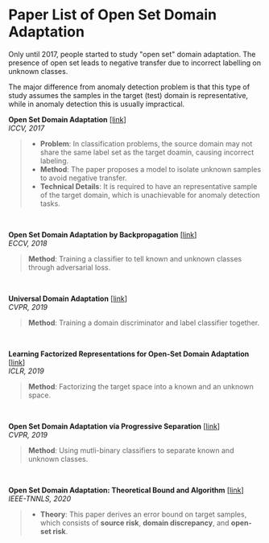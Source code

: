 # Paper List of Open Set Domain Adaptation

Only until 2017, people started to study "open set" domain adaptation. The presence of open set leads to negative transfer due to incorrect labelling on unknown classes.  

The major difference from anomaly detection problem is that this type of study assumes the samples in the target (test) domain is representative, while in anomaly detection this is usually impractical.


**Open Set Domain Adaptation** [[link](https://openaccess.thecvf.com/content_ICCV_2017/papers/Busto_Open_Set_Domain_ICCV_2017_paper.pdf)]  
*ICCV, 2017*
> - **Problem**: In classification problems, the source domain may not share the same label set as the target doamin, causing incorrect labeling.
> - **Method**: The paper proposes a model to isolate unknown samples to avoid negative transfer.
> - **Technical Details**: It is required to have an representative sample of the target domain, which is unachievable for anomaly detection tasks.

<br>

**Open Set Domain Adaptation by Backpropagation** [[link](https://arxiv.org/abs/1804.10427)]  
*ECCV, 2018*
> **Method**: Training a classifier to tell known and unknown classes through adversarial loss.
<br>

**Universal Domain Adaptation** [[link](https://openaccess.thecvf.com/content_CVPR_2019/papers/You_Universal_Domain_Adaptation_CVPR_2019_paper.pdf)]  
*CVPR, 2019*   
> **Method**: Training a domain discriminator and label classifier together.
<br>

**Learning Factorized Representations for Open-Set Domain Adaptation** [[link](https://openreview.net/forum?id=SJe3HiC5KX)]  
*ICLR, 2019*  
> **Method**: Factorizing the target space into a known and an unknown space.
<br>

**Open Set Domain Adaptation via Progressive Separation** [[link](https://openaccess.thecvf.com/content_CVPR_2019/papers/Liu_Separate_to_Adapt_Open_Set_Domain_Adaptation_via_Progressive_Separation_CVPR_2019_paper.pdf)]    
*CVPR, 2019*
> **Method**: Using mutli-binary classifiers to separate known and unknown classes.
<br>

**Open Set Domain Adaptation: Theoretical Bound and Algorithm** [[link](https://arxiv.org/abs/1907.08375)]  
*IEEE-TNNLS, 2020*
> - **Theory**: This paper derives an error bound on target samples, which consists of **source risk**, **domain discrepancy**, and **open-set risk**.
